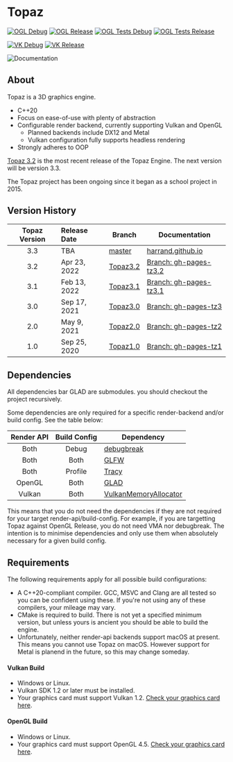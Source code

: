 # Topaz

[![OGL Debug](https://github.com/Harrand/Topaz/actions/workflows/codebuild_opengl_debug.yml/badge.svg)](https://github.com/Harrand/Topaz/actions/workflows/codebuild_opengl_debug.yml)
[![OGL Release](https://github.com/Harrand/Topaz/actions/workflows/codebuild_opengl_release.yml/badge.svg)](https://github.com/Harrand/Topaz/actions/workflows/codebuild_opengl_release.yml)
[![OGL Tests Debug](https://github.com/Harrand/Topaz/actions/workflows/unittests_opengl_debug.yml/badge.svg)](https://github.com/Harrand/Topaz/actions/workflows/unittests_opengl_debug.yml)
[![OGL Tests Release](https://github.com/Harrand/Topaz/actions/workflows/unittests_opengl_release.yml/badge.svg)](https://github.com/Harrand/Topaz/actions/workflows/unittests_opengl_release.yml)


[![VK Debug](https://github.com/Harrand/Topaz/actions/workflows/codebuild_vulkan_debug.yml/badge.svg)](https://github.com/Harrand/Topaz/actions/workflows/codebuild_vulkan_debug.yml)
[![VK Release](https://github.com/Harrand/Topaz/actions/workflows/codebuild_vulkan_release.yml/badge.svg)](https://github.com/Harrand/Topaz/actions/workflows/codebuild_vulkan_release.yml)

![Documentation](https://github.com/Harrand/Topaz/actions/workflows/documentation.yml/badge.svg)

## About

 Topaz is a 3D graphics engine.
 * C++20
 * Focus on ease-of-use with plenty of abstraction
 * Configurable render backend, currently supporting Vulkan and OpenGL
	* Planned backends include DX12 and Metal
	* Vulkan configuration fully supports headless rendering
 * Strongly adheres to OOP
 
 [Topaz 3.2](https://github.com/Harrand/Topaz/tree/Topaz3.2) is the most recent release of the Topaz Engine. The next version will be version 3.3.

The Topaz project has been ongoing since it began as a school project in 2015.

## Version History

| Topaz Version | Release Date | Branch      | Documentation        |
|:-------------:|:-------------|-------------|----------------------|
| 3.3           |TBA|[master](https://github.com/Harrand/Topaz/tree/master)| [harrand.github.io](https://harrand.github.io/Topaz/) |
| 3.2           |Apr 23, 2022|[Topaz3.2](https://github.com/Harrand/Topaz/tree/Topaz3.2)| [Branch: gh-pages-tz3.2](https://github.com/Harrand/Topaz/tree/gh-pages-tz3.2) |
| 3.1           |Feb 13, 2022|[Topaz3.1](https://github.com/Harrand/Topaz/tree/Topaz3.1)| [Branch: gh-pages-tz3.1](https://github.com/Harrand/Topaz/tree/gh-pages-tz3.1) |
| 3.0           |Sep 17, 2021| [Topaz3.0](https://github.com/Harrand/Topaz/tree/Topaz3.0)|[Branch: gh-pages-tz3](https://github.com/Harrand/Topaz/tree/gh-pages-tz3)|
| 2.0           |May 9, 2021|[Topaz2.0](https://github.com/Harrand/Topaz/tree/Topaz2.0)|[Branch: gh-pages-tz2](https://github.com/Harrand/Topaz/tree/gh-pages-tz2)|
| 1.0 |Sep 25, 2020|[Topaz1.0](https://github.com/Harrand/Topaz/tree/Topaz1.0)|[Branch: gh-pages-tz1](https://github.com/Harrand/Topaz/tree/gh-pages-tz1)|

## Dependencies

All dependencies bar GLAD are submodules. you should checkout the project recursively.

Some dependencies are only required for a specific render-backend and/or build config. See the table below:

|  Render API	| Build Config | Dependency  |
|:-------------:|:------------:|-------------|
| Both          |   Debug      |[debugbreak](https://github.com/scottt/debugbreak)|
| Both          |     Both     |[GLFW](https://www.glfw.org/)|
| Both          |  Profile     |[Tracy](https://github.com/wolfpld/tracy)|
| OpenGL        |     Both     |[GLAD](https://github.com/Dav1dde/glad)|
| Vulkan        |     Both     |[VulkanMemoryAllocator](https://github.com/GPUOpen-LibrariesAndSDKs/VulkanMemoryAllocator)|

This means that you do not need the dependencies if they are not required for your target render-api/build-config. For example, if you are targetting Topaz against OpenGL Release, you do not need VMA nor debugbreak. The intention is to minimise dependencies and only use them when absolutely necessary for a given build config.

## Requirements
The following requirements apply for all possible build configurations:
* A C++20-compliant compiler. GCC, MSVC and Clang are all tested so you can be confident using these. If you're not using any of these compilers, your mileage may vary.
* CMake is required to build. There is not yet a specified minimum version, but unless yours is ancient you should be able to build the engine.
* Unfortunately, neither render-api backends support macOS at present. This means you cannot use Topaz on macOS. However support for Metal is planend in the future, so this may change someday.
#### Vulkan Build
* Windows or Linux.
* Vulkan SDK 1.2 or later must be installed.
* Your graphics card must support Vulkan 1.2. [Check your graphics card here](https://vulkan.gpuinfo.org/).
#### OpenGL Build
* Windows or Linux.
* Your graphics card must support OpenGL 4.5. [Check your graphics card here](https://opengl.gpuinfo.org/).
